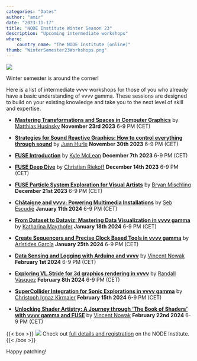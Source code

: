```yaml
---
categories: "Dates"
author: "amir"
date: "2023-11-17"
title: "NODE Institute Winter Season 23"
description: "Upcoming intermediate workshops"
where: 
    country_name: "The NODE Institute (online)"
thumb: "WinterSemester23Workshops.png"
---
```


![](WinterSemester23Workshops.png) 

Winter semester is around the corner!

Here is a list of intermediate vvvv workshops for those of you who already have a basic understanding of vvvv gamma. These sessions are designed to build on your existing knowledge and take you to the next level of skill and expertise.

- **[Mastering Transformations and Spaces in Computer Graphics](https://thenodeinstitute.org/courses/ws23-vvvv-12-mastering-transformations-and-spaces-in-computer-graphics/)** by [Matthias Husinsky](https://www.fhstp.ac.at/en/about-us/staff-a-z/husinsky-matthias)
**November 23rd 2023** 6-9 PM (CET)

- **[Strategies for Sound Reactive Graphics: How to control everything through sound](https://thenodeinstitute.org/courses/ws23-vvvv-02-how-to-control-everything-through-sound/)** by [Juan Hurle](http://juanhurle.com/)
**November 30th 2023** 6-9 PM (CET)

- **[FUSE Introduction](https://thenodeinstitute.org/courses/ws23-vvvv-03-fuse-introduction/)** by [Kyle McLean](https://www.everyoneishappy.com/)
**December 7th 2023** 6-9 PM (CET)

- **[FUSE Deep Dive](https://thenodeinstitute.org/courses/ws23-vvvv-04-fuse-deep-dive/)** by [Christian Riekoff](https://www.riekoff.com/)
**December 14th 2023** 6-9 PM (CET)


- **[FUSE Particle System Exploration for Visual Artists](https://thenodeinstitute.org/courses/ws23-vvvv-05-fuse-particle-system-exploration-for-visual-artists/)** by [Bryan Mischling](gegenlicht.tv)
**December 21st 2023** 6-9 PM (CET)


- **[Châtaigne and vvvv: Powering Multimedia Installations](https://thenodeinstitute.org/courses/ws23-vvvv-06-powering-multimedia-installations-with-chataigne-and-vvvv/)** by [Seb Escudié](https://sebescudie.github.io/)
**January 11th 2024** 6-9 PM (CET)



- **[From Dataset to Dataviz: Mastering Data Visualization in vvvv gamma](https://thenodeinstitute.org/courses/ws23-vvvv-07-mastering-data-visualization-in-vvvv-gamma/)** by [Katharina Mayrhofer]()
**January 18th 2024** 6-9 PM (CET)



- **[Create Sequencers and Precise Clock Based Tools in vvvv gamma](https://thenodeinstitute.org/courses/ws23-vvvv-08-create-sequencers-and-precise-clock-based-tools-in-vvvv-gamma/)** by [Arístides García](https://www.aristidesgarcia.de/)
**January 25th 2024** 6-9 PM (CET)



- **[Data Sensing and Logging with Arduino and vvvv](https://thenodeinstitute.org/courses/ws23-vvvv-09-data-sensing-and-logging-with-arduino-and-vvvv/)** by [Vincent Nowak](https://discourse.vvvv.org/u/vincent.now/summary)
**February 1st 2024** 6-9 PM (CET)


- **[ Exploring VL.Stride for 3d graphics rendering in vvvv](https://thenodeinstitute.org/courses/ws23-vvvv-10-exploring-vl-stride-for-3d-graphics-rendering-in-vvvv/)** by [Randall Vásquez](https://nodeforum.org/people/randall-vazquez/)
**February 8th 2024** 6-9 PM (CET)


- **[SuperCollider Integration for Sonic Explorations in vvvv gamma](https://thenodeinstitute.org/courses/ws23-vvvv-11-supercollider-integration-for-sonic-explorations-in-vvvv-gamma/)** by [Christoph Ignaz Kirmaier](https://vimeo.com/threeeeight/)
**February 15th 2024** 6-9 PM (CET)

- **[Unlocking Shader Artistry: A Journey through ‘The Book of Shaders’ with vvvv gamma and FUSE](https://thenodeinstitute.org/courses/ws23-vvvv-12-book-of-shaders/)** by [Vincent Nowak](https://discourse.vvvv.org/u/vincent.now/summary)
**February 22nd 2024** 6-9 PM (CET)




{{< box >}}
 ![](TNI.png)  Check out [full details and registration](https://thenodeinstitute.org/ws23-vvvv-intermediates/) on the NODE Institute.
{{< /box >}}



Happy patching!